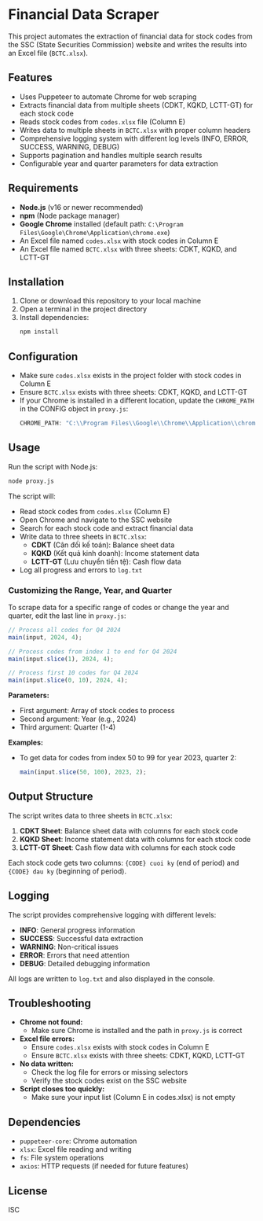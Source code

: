 # Financial Data Scraper

This project automates the extraction of financial data for stock codes from the SSC (State Securities Commission) website and writes the results into an Excel file (`BCTC.xlsx`).

## Features
- Uses Puppeteer to automate Chrome for web scraping
- Extracts financial data from multiple sheets (CDKT, KQKD, LCTT-GT) for each stock code
- Reads stock codes from `codes.xlsx` file (Column E)
- Writes data to multiple sheets in `BCTC.xlsx` with proper column headers
- Comprehensive logging system with different log levels (INFO, ERROR, SUCCESS, WARNING, DEBUG)
- Supports pagination and handles multiple search results
- Configurable year and quarter parameters for data extraction

## Requirements
- **Node.js** (v16 or newer recommended)
- **npm** (Node package manager)
- **Google Chrome** installed (default path: `C:\Program Files\Google\Chrome\Application\chrome.exe`)
- An Excel file named `codes.xlsx` with stock codes in Column E
- An Excel file named `BCTC.xlsx` with three sheets: CDKT, KQKD, and LCTT-GT

## Installation
1. Clone or download this repository to your local machine
2. Open a terminal in the project directory
3. Install dependencies:
   ```bash
   npm install
   ```

## Configuration
- Make sure `codes.xlsx` exists in the project folder with stock codes in Column E
- Ensure `BCTC.xlsx` exists with three sheets: CDKT, KQKD, and LCTT-GT
- If your Chrome is installed in a different location, update the `CHROME_PATH` in the CONFIG object in `proxy.js`:
  ```js
  CHROME_PATH: "C:\\Program Files\\Google\\Chrome\\Application\\chrome.exe"
  ```

## Usage
Run the script with Node.js:
```bash
node proxy.js
```

The script will:
- Read stock codes from `codes.xlsx` (Column E)
- Open Chrome and navigate to the SSC website
- Search for each stock code and extract financial data
- Write data to three sheets in `BCTC.xlsx`:
  - **CDKT** (Cân đối kế toán): Balance sheet data
  - **KQKD** (Kết quả kinh doanh): Income statement data  
  - **LCTT-GT** (Lưu chuyển tiền tệ): Cash flow data
- Log all progress and errors to `log.txt`

### Customizing the Range, Year, and Quarter

To scrape data for a specific range of codes or change the year and quarter, edit the last line in `proxy.js`:

```js
// Process all codes for Q4 2024
main(input, 2024, 4);

// Process codes from index 1 to end for Q4 2024
main(input.slice(1), 2024, 4);

// Process first 10 codes for Q4 2024
main(input.slice(0, 10), 2024, 4);
```

**Parameters:**
- First argument: Array of stock codes to process
- Second argument: Year (e.g., 2024)
- Third argument: Quarter (1-4)

**Examples:**
- To get data for codes from index 50 to 99 for year 2023, quarter 2:
  ```js
  main(input.slice(50, 100), 2023, 2);
  ```

## Output Structure

The script writes data to three sheets in `BCTC.xlsx`:

1. **CDKT Sheet**: Balance sheet data with columns for each stock code
2. **KQKD Sheet**: Income statement data with columns for each stock code  
3. **LCTT-GT Sheet**: Cash flow data with columns for each stock code

Each stock code gets two columns: `{CODE} cuoi ky` (end of period) and `{CODE} dau ky` (beginning of period).

## Logging

The script provides comprehensive logging with different levels:
- **INFO**: General progress information
- **SUCCESS**: Successful data extraction
- **WARNING**: Non-critical issues
- **ERROR**: Errors that need attention
- **DEBUG**: Detailed debugging information

All logs are written to `log.txt` and also displayed in the console.

## Troubleshooting
- **Chrome not found:**
  - Make sure Chrome is installed and the path in `proxy.js` is correct
- **Excel file errors:**
  - Ensure `codes.xlsx` exists with stock codes in Column E
  - Ensure `BCTC.xlsx` exists with three sheets: CDKT, KQKD, LCTT-GT
- **No data written:**
  - Check the log file for errors or missing selectors
  - Verify the stock codes exist on the SSC website
- **Script closes too quickly:**
  - Make sure your input list (Column E in codes.xlsx) is not empty

## Dependencies
- `puppeteer-core`: Chrome automation
- `xlsx`: Excel file reading and writing
- `fs`: File system operations
- `axios`: HTTP requests (if needed for future features)

## License
ISC
